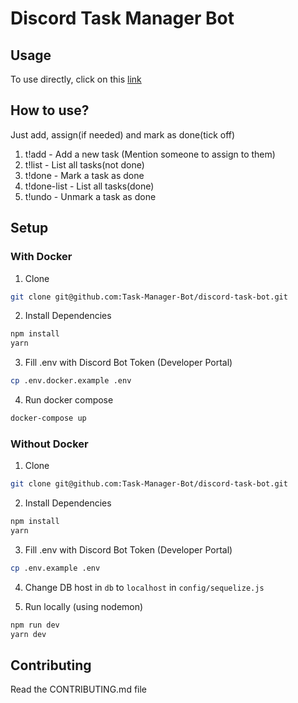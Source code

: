 # Discord Task Manager Bot

## Usage

To use directly, click on this [link](https://discord.com/api/oauth2/authorize?client_id=829723733966979142&permissions=8&scope=bot)

## How to use?
Just add, assign(if needed) and mark as done(tick off)

1. t!add <text> - Add a new task (Mention someone to assign to them)
2. t!list - List all tasks(not done)
3. t!done <id in list> - Mark a task as done
4. t!done-list - List all tasks(done)
5. t!undo <id in list> - Unmark a task as done

## Setup

### With Docker
1. Clone

```sh
git clone git@github.com:Task-Manager-Bot/discord-task-bot.git
```

2. Install Dependencies

```sh
npm install
yarn
```

3. Fill .env with Discord Bot Token (Developer Portal)

```sh
cp .env.docker.example .env
```
  
4. Run docker compose
```sh
docker-compose up
```

### Without Docker
1. Clone

```sh
git clone git@github.com:Task-Manager-Bot/discord-task-bot.git
```

2. Install Dependencies

```sh
npm install
yarn
```

3. Fill .env with Discord Bot Token (Developer Portal)

```sh
cp .env.example .env
```
  
4. Change DB host in `db` to `localhost` in `config/sequelize.js`

4. Run locally (using nodemon)

```sh
npm run dev
yarn dev
```
  
## Contributing
Read the CONTRIBUTING.md file
